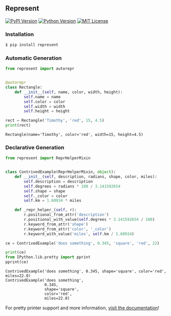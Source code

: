 ## Represent
[![PyPI Version][ppi]][ppl] [![Python Version][pvi]][pvl] [![MIT License][mli]][mll]

  [ppi]: http://img.shields.io/pypi/v/represent.svg?style=flat-square
  [ppl]: https://pypi.python.org/pypi/represent/
  [pvi]: https://img.shields.io/badge/python-2.7%2C%203-brightgreen.svg?style=flat-square
  [pvl]: https://www.python.org/downloads/
  [mli]: http://img.shields.io/badge/license-MIT-blue.svg?style=flat-square
  [mll]: https://raw.githubusercontent.com/RazerM/represent/master/LICENSE

### Installation

```bash
$ pip install represent
```

### Automatic Generation

```python
from represent import autorepr


@autorepr
class Rectangle:
    def __init__(self, name, color, width, height):
        self.name = name
        self.color = color
        self.width = width
        self.height = height

rect = Rectangle('Timothy', 'red', 15, 4.5)
print(rect)
```

```
Rectangle(name='Timothy', color='red', width=15, height=4.5)
```

### Declarative Generation

```python
from represent import ReprHelperMixin


class ContrivedExample(ReprHelperMixin, object):
    def __init__(self, description, radians, shape, color, miles):
        self.description = description
        self.degrees = radians * 180 / 3.141592654
        self.shape = shape
        self._color = color
        self.km = 1.60934 * miles

    def _repr_helper_(self, r):
        r.positional_from_attr('description')
        r.positional_with_value(self.degrees * 3.141592654 / 180)
        r.keyword_from_attr('shape')
        r.keyword_from_attr('color', '_color')
        r.keyword_with_value('miles', self.km / 1.60934)

ce = ContrivedExample('does something', 0.345, 'square', 'red', 22)

print(ce)
from IPython.lib.pretty import pprint
pprint(ce)
```

```
ContrivedExample('does something', 0.345, shape='square', color='red', miles=22.0)
ContrivedExample('does something',
                 0.345,
                 shape='square',
                 color='red',
                 miles=22.0)
```

For pretty printer support and more information, [visit the documentation][doc]!

  [doc]: http://pythonhosted.org/Represent/
